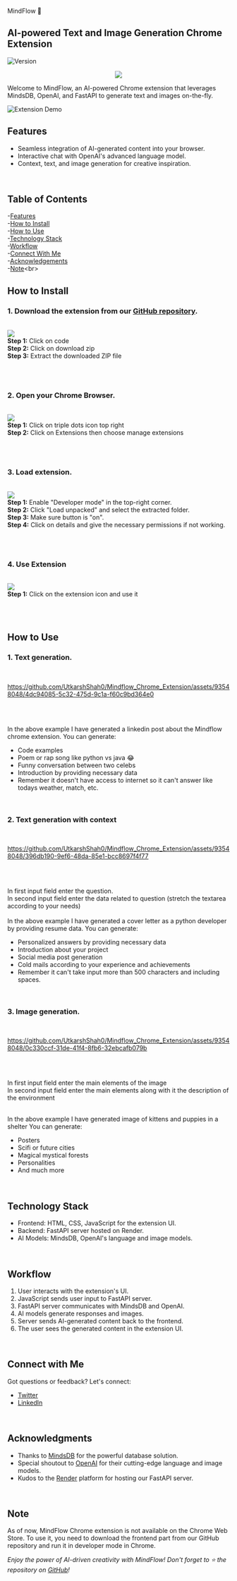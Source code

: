 MindFlow 🚀
## AI-powered Text and Image Generation Chrome Extension

![Version](https://img.shields.io/badge/version-1.0-blue.svg?style=flat-square)

 <p align = "center">
<img src="https://github.com/UtkarshShah0/Mindflow_Chrome_Extension/assets/93548048/e69317d0-216e-44c7-8a37-24093f450b64">
 </p>
 
Welcome to MindFlow, an AI-powered Chrome extension that leverages MindsDB, OpenAI, and FastAPI to generate text and images on-the-fly.

![Extension Demo](demo.gif)
<br>

## Features
- Seamless integration of AI-generated content into your browser.
- Interactive chat with OpenAI's advanced language model.
- Context, text, and image generation for creative inspiration.
<br>

## Table of Contents
-[Features](https://github.com/UtkarshShah0/Mindflow_Chrome_Extension/#features) <br>
-[How to Install](https://github.com/UtkarshShah0/Mindflow_Chrome_Extension/#how-to-install)<br>
-[How to Use](https://github.com/UtkarshShah0/Mindflow_Chrome_Extension/#how-to-use)<br>
-[Technology Stack](https://github.com/UtkarshShah0/Mindflow_Chrome_Extension/#technology-stack)<br>
-[Workflow](https://github.com/UtkarshShah0/Mindflow_Chrome_Extension/#workflow)<br>
-[Connect With Me](https://github.com/UtkarshShah0/Mindflow_Chrome_Extension/#connect-with-me)<br>
-[Acknowledgements](https://github.com/UtkarshShah0/Mindflow_Chrome_Extension/#acknowledgements)<br>
-[Note](https://github.com/UtkarshShah0/Mindflow_Chrome_Extension/#note")<br>
## How to Install


### 1. Download the extension from our [GitHub repository](https://github.com/UtkarshShah0/Mindflow_Chrome_Extension).
<br>
<img src="https://file.notion.so/f/s/172dc144-92e5-4fea-8505-7ccccdcf10dc/1_github.png?id=fa483817-8e16-4a94-82bb-5caf1946dd9c&table=block&spaceId=d8c53cc2-07e8-48c5-8192-9ed7dca5568d&expirationTimestamp=1693375200000&signature=moAphGkVWUYMvl5pj5-Q5rvMb1TC4W_nsfETvx11jsw&downloadName=1_github.png">
<br>
<b>Step 1:</b> Click on code <br>
<b>Step 2:</b> Click on download zip <br>
<b>Step 3:</b> Extract the downloaded ZIP file <br>

<br><br>

### 2. Open your Chrome Browser. 
<br>
<img src="https://file.notion.so/f/s/9b4aca1e-03b1-4dde-a9a3-6ca9fc3264c4/2_Chrome.png?id=06c027cc-3771-440f-b9af-2335315ed53f&table=block&spaceId=d8c53cc2-07e8-48c5-8192-9ed7dca5568d&expirationTimestamp=1693375200000&signature=N1TeTMCJ_H_L6Ou8kLKca2U9kDQyZmKbY9Isf6xpIqc&downloadName=2_Chrome.png">
<br>
<b>Step 1:</b> Click on triple dots icon top right <br>
<b>Step 2:</b> Click on Extensions then choose manage extensions <br>

<br><br>

### 3. Load extension.
<br>
<img src="https://file.notion.so/f/s/d0cff1b4-6cbe-4017-b6c8-997a55aae157/3_Extension.png?id=9847dc61-7f3a-4e78-b595-3f51cd347291&table=block&spaceId=d8c53cc2-07e8-48c5-8192-9ed7dca5568d&expirationTimestamp=1693382400000&signature=ksEJvUIwlWA081PijETMjHZ7xn1F8UAotufgh70o9JU&downloadName=3_Extension.png">
<br>
<b>Step 1:</b> Enable "Developer mode" in the top-right corner.<br>
<b>Step 2:</b> Click "Load unpacked" and select the extracted folder.<br>
<b>Step 3:</b> Make sure button is "on".<br>
<b>Step 4:</b> Click on details and give the necessary permissions if not working.<br>

<br><br>

### 4. Use Extension
<br>
<img src="https://file.notion.so/f/s/50a13b35-11e5-484d-ab4b-ddf13e714dad/4_use.png?id=5b4adc90-c6a1-458e-8abb-0ee9c09f7ea3&table=block&spaceId=d8c53cc2-07e8-48c5-8192-9ed7dca5568d&expirationTimestamp=1693389600000&signature=wSl2R2xqmOoYJc8oKFujH-NnLVvlJqGDnp-OdmJkdZM&downloadName=4_use.png">
<br>
<b>Step 1:</b> Click on the extension icon and use it<br>

<br><br>

## How to Use

### 1. Text generation.
<br>

https://github.com/UtkarshShah0/Mindflow_Chrome_Extension/assets/93548048/4dc94085-5c32-475d-9c1a-f60c9bd364e0

<br><br>

In the above example I have generated a linkedin post about the Mindflow chrome extension.
You can generate:
- Code examples
- Poem or rap song like python vs java 😂
- Funny conversation between two celebs
- Introduction by providing necessary data
- Remember it doesn't have access to internet so it can't answer like todays weather, match, etc.
<br>

### 2. Text generation with context
<br>

https://github.com/UtkarshShah0/Mindflow_Chrome_Extension/assets/93548048/396db190-9ef6-48da-85e1-bcc8697f4f77

<br><br>

In first input field enter the question.<br>
In second input field enter the data related to question (stretch the textarea according to your needs)<br><br>
In the above example I have generated a cover letter as a python developer by providing resume data.
You can generate:
- Personalized answers by providing necessary data
- Introduction about your project
- Social media post generation
- Cold mails according to your experience and achievements
- Remember it can't take input more than 500 characters and including spaces. 
<br>

### 3. Image generation.
<br>

https://github.com/UtkarshShah0/Mindflow_Chrome_Extension/assets/93548048/0c330ccf-31de-41f4-8fb6-32ebcafb079b

<br><br>

In first input field enter the main elements of the image<br>
In second input field enter the main elements along with it the description of the environment<br><br>

In the above example I have generated image of kittens and puppies in a shelter
You can generate:
- Posters
- Scifi or future cities
- Magical mystical forests
- Personalities
- And much more
<br>

## Technology Stack
- Frontend: HTML, CSS, JavaScript for the extension UI.
- Backend: FastAPI server hosted on Render.
- AI Models: MindsDB, OpenAI's language and image models.
<br>

## Workflow
1. User interacts with the extension's UI.
2. JavaScript sends user input to FastAPI server.
3. FastAPI server communicates with MindsDB and OpenAI.
4. AI models generate responses and images.
5. Server sends AI-generated content back to the frontend.
6. The user sees the generated content in the extension UI.
<br>

## Connect with Me
Got questions or feedback? Let's connect:
- [Twitter](https://twitter.com/UtkarshShah0)
- [LinkedIn](https://linkedin.com/in/utkarsh-314b83120)
<br>

## Acknowledgments
- Thanks to [MindsDB](https://mindsdb.com/) for the powerful database solution.
- Special shoutout to [OpenAI](https://openai.com/) for their cutting-edge language and image models.
- Kudos to the [Render](https://render.com/) platform for hosting our FastAPI server.
<br>

## Note
As of now, MindFlow Chrome extension is not available on the Chrome Web Store. To use it, you need to download the frontend part from our GitHub repository and run it in developer mode in Chrome.

*Enjoy the power of AI-driven creativity with MindFlow! Don't forget to ⭐ the repository on [GitHub](https://github.com/UtkarshShah0/Mindflow_Chrome_Extension)!*
